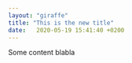 ```yaml
---
layout: "giraffe"
title: "This is the new title"
date:   2020-05-19 15:41:40 +0200
---
```


Some content blabla
